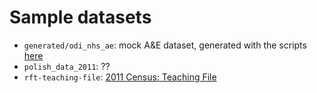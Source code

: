 # Sample datasets
- `generated/odi_nhs_ae`: mock A&E dataset, generated with the scripts [here](../generators/odi-nhs-ae)
- `polish_data_2011`: ??
- `rft-teaching-file`: [2011 Census: Teaching File](https://www.ons.gov.uk/peoplepopulationandcommunity/educationandchildcare/datasets/2011censusteachingfile)
